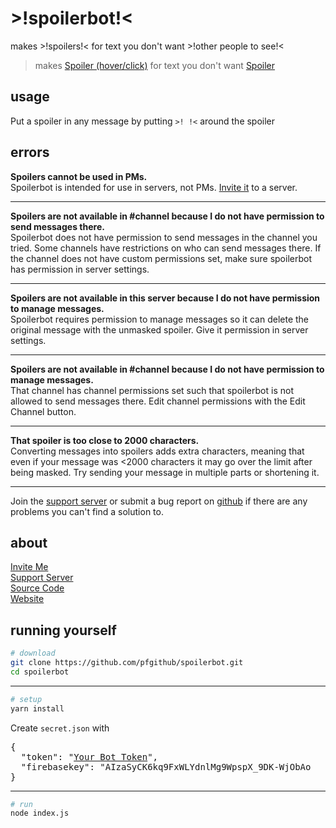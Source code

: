 # >!spoilerbot!<
makes >!spoilers!< for text you don't want >!other people to see!<

> makes [Spoiler (hover/click)](https://spoilerbot.page.link/81nF "spoilers") for text you don't want [Spoiler](https://spoilerbot.page.link/hJJ9 "other people to see")

## usage
Put a spoiler in any message by putting `>! !<` around the spoiler

## errors

**Spoilers cannot be used in PMs.**  
Spoilerbot is intended for use in servers, not PMs. [Invite it](https://discordapp.com/oauth2/authorize?client_id=532791925711962114&scope=bot&permissions=9216) to a server.

---

**Spoilers are not available in #channel because I do not have permission to send messages there.**  
Spoilerbot does not have permission to send messages in the channel you tried. Some channels have restrictions on who can send messages there. If the channel does not have custom permissions set, make sure spoilerbot has permission in server settings.

---

**Spoilers are not available in this server because I do not have permission to manage messages.**  
Spoilerbot requires permission to manage messages so it can delete the original message with the unmasked spoiler. Give it permission in server settings.

---

**Spoilers are not available in #channel because I do not have permission to manage messages.**  
That channel has channel permissions set such that spoilerbot is not allowed to send messages there. Edit channel permissions with the Edit Channel button.

---

**That spoiler is too close to 2000 characters.**  
Converting messages into spoilers adds extra characters, meaning that even if your message was <2000 characters it may go over the limit after being masked. Try sending your message in multiple parts or shortening it.

---

Join the [support server](https://discord.gg/j7qpZdE) or submit a bug report on [github](https://github.com/pfgithub/spoilerbot/) if there are any problems you can't find a solution to.

## about

[Invite Me](https://discordapp.com/oauth2/authorize?client_id=532791925711962114&scope=bot&permissions=9216)  
[Support Server](https://discord.gg/j7qpZdE)  
[Source Code](https://github.com/pfgithub/spoilerbot/)  
[Website](https://pfgithub.github.com/spoilerbot/)

## running yourself

```bash
# download
git clone https://github.com/pfgithub/spoilerbot.git
cd spoilerbot
```
---

```bash
# setup
yarn install
```
Create `secret.json` with
<pre>
{
  "token": "<a href="http://discordapp.com/applications/developers/me">Your Bot Token</a>",
  "firebasekey": "AIzaSyCK6kq9FxWLYdnlMg9WpspX_9DK-WjObAo
}
</pre>

---

```bash
# run
node index.js
```
